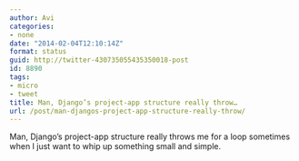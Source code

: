 ```yaml
---
author: Avi
categories:
- none
date: "2014-02-04T12:10:14Z"
format: status
guid: http://twitter-430735055435350018-post
id: 8890
tags:
- micro
- tweet
title: Man, Django’s project-app structure really throw…
url: /post/man-djangos-project-app-structure-really-throw/
---
```

Man, Django’s project-app structure really throws me for a loop sometimes when I just want to whip up something small and simple.